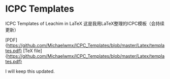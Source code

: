 # ICPC Templates
ICPC Templates of Leachim in LaTeX
这是我用LaTeX整理的ICPC模板（会持续更新）

[PDF]{https://github.com/Michaelwmx/ICPC_Templates/blob/master/Latex/templates.pdf}
[TeX file]{https://github.com/Michaelwmx/ICPC_Templates/blob/master/Latex/templates.pdf}

I will keep this updated.
